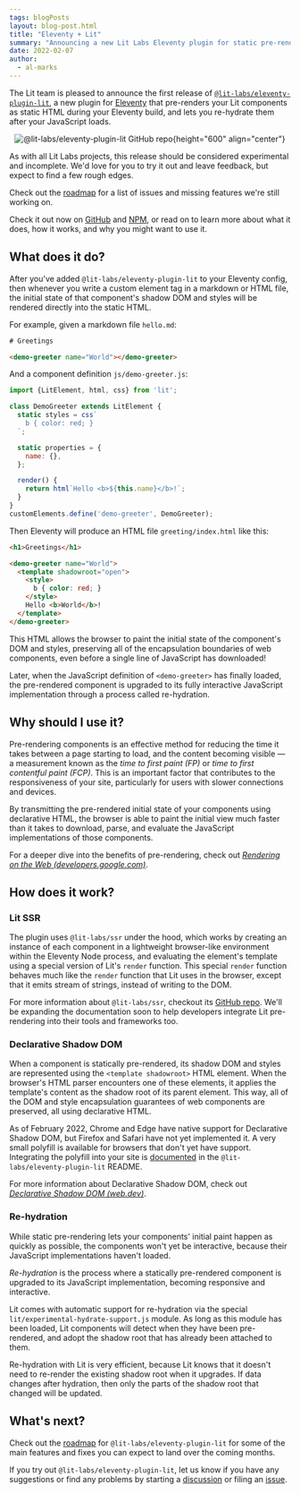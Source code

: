 ```yaml
---
tags: blogPosts
layout: blog-post.html
title: "Eleventy + Lit"
summary: "Announcing a new Lit Labs Eleventy plugin for static pre-rendering of Lit components"
date: 2022-02-07
author:
  - al-marks
---
```


The Lit team is pleased to announce the first release of
[`@lit-labs/eleventy-plugin-lit`](https://github.com/lit/lit/tree/main/packages/labs/eleventy-plugin-lit),
a new plugin for [Eleventy](https://www.11ty.dev/) that pre-renders your Lit
components as static HTML during your Eleventy build, and lets you re-hydrate
them after your JavaScript loads.

<center>

![@lit-labs/eleventy-plugin-lit GitHub repo](/images/blog/eleventy/repo-screenshot.png){height="600" align="center"}

</center>

<aside class="warning">

As with all Lit Labs projects, this release should be considered experimental
and incomplete. We'd love for you to try it out and leave feedback, but expect
to find a few rough edges.

Check out the <a
href="https://github.com/lit/lit/tree/main/packages/labs/eleventy-plugin-lit">roadmap</a>
for a list of issues and missing features we're still working on.

</aside>

Check it out now on
[GitHub](https://github.com/lit/lit/tree/main/packages/labs/eleventy-plugin-lit)
and [NPM](https://www.npmjs.com/package/@lit-labs/eleventy-plugin-lit), or read
on to learn more about what it does, how it works, and why you might want to use
it.

## What does it do?

After you've added `@lit-labs/eleventy-plugin-lit` to your Eleventy config, then
whenever you write a custom element tag in a markdown or HTML file, the initial
state of that component's shadow DOM and styles will be rendered directly into
the static HTML.

For example, given a markdown file `hello.md`:

```html
# Greetings

<demo-greeter name="World"></demo-greeter>
```

And a component definition `js/demo-greeter.js`:

```js
import {LitElement, html, css} from 'lit';

class DemoGreeter extends LitElement {
  static styles = css`
    b { color: red; }
  `;

  static properties = {
    name: {},
  };

  render() {
    return html`Hello <b>${this.name}</b>!`;
  }
}
customElements.define('demo-greeter', DemoGreeter);
```

Then Eleventy will produce an HTML file `greeting/index.html` like this:

```html
<h1>Greetings</h1>

<demo-greeter name="World">
  <template shadowroot="open">
    <style>
      b { color: red; }
    </style>
    Hello <b>World</b>!
  </template>
</demo-greeter>
```

This HTML allows the browser to paint the initial state of the component's DOM
and styles, preserving all of the encapsulation boundaries of web components,
even before a single line of JavaScript has downloaded!

Later, when the JavaScript definition of `<demo-greeter>` has finally loaded,
the pre-rendered component is upgraded to its fully interactive JavaScript
implementation through a process called re-hydration.

## Why should I use it?

Pre-rendering components is an effective method for reducing the time it takes
between a page starting to load, and the content becoming visible — a
measurement known as the *time to first paint (FP)* or *time to first contentful
paint (FCP)*. This is an important factor that contributes to the responsiveness
of your site, particularly for users with slower connections and devices.

By transmitting the pre-rendered initial state of your components using
declarative HTML, the browser is able to paint the initial view much faster than
it takes to download, parse, and evaluate the JavaScript implementations of
those components.

For a deeper dive into the benefits of pre-rendering, check out *[Rendering on
the Web
(developers.google.com)](https://developers.google.com/web/updates/2019/02/rendering-on-the-web)*.

## How does it work?

### Lit SSR

The plugin uses `@lit-labs/ssr` under the hood, which works by creating an
instance of each component in a lightweight browser-like environment within the
Eleventy Node process, and evaluating the element's template using a special
version of Lit's `render` function. This special `render` function behaves much
like the `render` function that Lit uses in the browser, except that it emits
stream of strings, instead of writing to the DOM.

For more information about `@lit-labs/ssr`, checkout its [GitHub
repo](https://github.com/lit/lit/tree/main/packages/labs/ssr). We'll be
expanding the documentation soon to help developers integrate Lit pre-rendering
into their tools and frameworks too.

### Declarative Shadow DOM

When a component is statically pre-rendered, its shadow DOM and styles are
represented using the `<template shadowroot>` HTML element. When the browser's
HTML parser encounters one of these elements, it applies the template's content
as the shadow root of its parent element. This way, all of the DOM and style
encapsulation guarantees of web components are preserved, all using declarative
HTML.

As of February 2022, Chrome and Edge have native support for Declarative Shadow
DOM, but Firefox and Safari have not yet implemented it. A very small polyfill
is available for browsers that don't yet have support. Integrating the polyfill
into your site is
[documented](https://github.com/lit/lit/tree/main/packages/labs/eleventy-plugin-lit#ponyfill)
in the `@lit-labs/eleventy-plugin-lit` README.

For more information about Declarative Shadow DOM, check out *[Declarative
Shadow DOM (web.dev)](https://web.dev/declarative-shadow-dom/)*.

### Re-hydration

While static pre-rendering lets your components' initial paint happen as quickly
as possible, the components won't yet be interactive, because their JavaScript
implementations haven't loaded.

*Re-hydration* is the process where a statically pre-rendered component is
upgraded to its JavaScript implementation, becoming responsive and interactive.

Lit comes with automatic support for re-hydration via the special
`lit/experimental-hydrate-support.js` module. As long as this module has been
loaded, Lit components will detect when they have been pre-rendered, and adopt
the shadow root that has already been attached to them.

Re-hydration with Lit is very efficient, because Lit knows that it doesn't need
to re-render the existing shadow root when it upgrades. If data changes after
hydration, then only the parts of the shadow root that changed will be updated.

## What's next?

Check out the
[roadmap](https://github.com/lit/lit/tree/main/packages/labs/eleventy-plugin-lit#roadmap)
for `@lit-labs/eleventy-plugin-lit` for some of the main features and fixes you
can expect to land over the coming months.

If you try out `@lit-labs/eleventy-plugin-lit`, let us know if you have any
suggestions or find any problems by starting a
[discussion](https://github.com/lit/lit/discussions) or filing an
[issue](https://github.com/lit/lit/issues).
